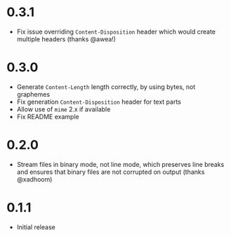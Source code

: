 # 0.3.1

- Fix issue overriding `Content-Disposition` header which would create multiple headers (thanks @awea!)

# 0.3.0

- Generate `Content-Length` length correctly, by using bytes, not graphemes
- Fix generation `Content-Disposition` header for text parts
- Allow use of `mime` 2.x if available
- Fix README example

# 0.2.0

- Stream files in binary mode, not line mode, which preserves line breaks and ensures that binary files are not corrupted on output (thanks @xadhoom)

# 0.1.1

- Initial release
